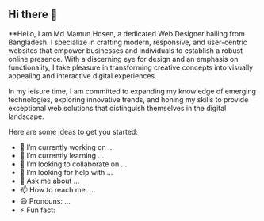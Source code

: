 ## Hi there 👋

**Hello, I am Md Mamun Hosen, a dedicated Web Designer hailing from Bangladesh. I specialize in crafting modern, responsive, and user-centric websites that empower businesses and individuals to establish a robust online presence. With a discerning eye for design and an emphasis on functionality, I take pleasure in transforming creative concepts into visually appealing and interactive digital experiences.

In my leisure time, I am committed to expanding my knowledge of emerging technologies, exploring innovative trends, and honing my skills to provide exceptional web solutions that distinguish themselves in the digital landscape.

Here are some ideas to get you started:

- 🔭 I’m currently working on ...
- 🌱 I’m currently learning ...
- 👯 I’m looking to collaborate on ...
- 🤔 I’m looking for help with ...
- 💬 Ask me about ...
- 📫 How to reach me: ...
- 😄 Pronouns: ...
- ⚡ Fun fact:
